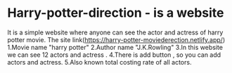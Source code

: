 # Harry-potter-direction - is a website
It is a simple website where anyone can see the actor and actress of harry potter movie.
The site link(https://harry-potter-moviederection.netlify.app/)
1.Movie name "harry potter"
2.Author name "J.K.Rowling"
3.In this website we can see 12 actors and actress .
4.There is add button , so you can add actors and actress.
5.Also known total costing rate of all actors.

